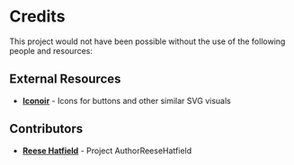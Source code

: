 # Credits
This project would not have been possible without the use of the following people and resources:

## External Resources
- **[Iconoir](https://iconoir.com/)** - Icons for buttons and other similar SVG visuals

## Contributors
- **[Reese Hatfield](https://github.com/ReeseHatfield)** - Project AuthorReeseHatfield

